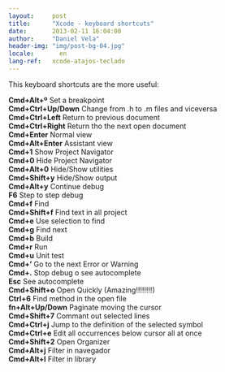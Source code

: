 ```yaml
---
layout:     post
title:      "Xcode - keyboard shortcuts"
date:       2013-02-11 16:04:00
author:     "Daniel Vela"
header-img: "img/post-bg-04.jpg"
locale:       en
lang-ref:   xcode-atajos-teclado
---
```



This keyboard shortcuts are the more useful:

**Cmd+Alt+º**	Set a breakpoint    
**Cmd+Ctrl+Up/Down**	Change from .h to .m files and viceversa    
**Cmd+Ctrl+Left**	Return to previous document    
**Cmd+Ctrl+Right**	Return tho the next open document    
**Cmd+Enter**	Normal view    
**Cmd+Alt+Enter**	Assistant view    
**Cmd+1**	Show Project Navigator    
**Cmd+0**	Hide Project Navigator    
**Cmd+Alt+0**	Hide/Show utilities    
**Cmd+Shift+y**	Hide/Show output    
**Cmd+Alt+y**	Continue debug    
**F6**	Step to step debug    
**Cmd+f**	Find    
**Cmd+Shift+f**	Find text in all project    
**Cmd+e**	Use selection to find    
**Cmd+g**	Find next    
**Cmd+b**	Build    
**Cmd+r**	Run    
**Cmd+u**	Unit test    
**Cmd+’**	Go to the next Error or Warning    
**Cmd+.**	Stop debug o see autocomplete    
**Esc**	See autocomplete    
**Cmd+Shift+o**	Open Quickly (Amazing!!!!!!!!)    
**Ctrl+6**	Find method in the open file    
**fn+Alt+Up/Down**	Paginate moving the cursor    
**Cmd+Shift+7**	Commant out selected lines    
**Cmd+Ctrl+j**	Jump to the definition of the selected symbol    
**Cmd+Ctrl+e**	Edit all occurrences below cursor all at once    
**Cmd+Shift+2**	Open Organizer    
**Cmd+Alt+j**	Filter in navegador    
**Cmd+Alt+l**	Filter in library    
    